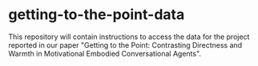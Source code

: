 # getting-to-the-point-data
This repository will contain instructions to access the data for the project reported in our paper "Getting to the Point: Contrasting Directness and Warmth in Motivational Embodied Conversational Agents".
